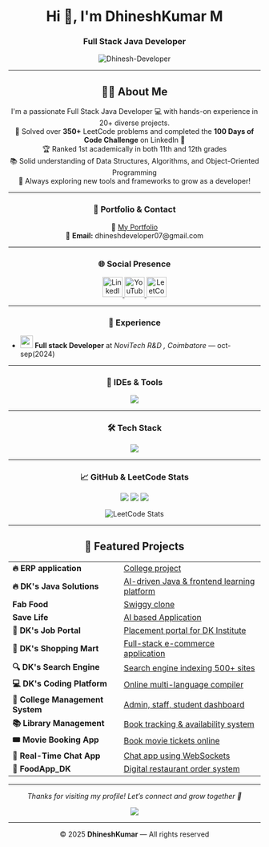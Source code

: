 <h1 align="center">Hi 👋, I'm DhineshKumar M</h1>
<h3 align="center">Full Stack Java Developer</h3>

<p align="center">
  <img src="https://komarev.com/ghpvc/?username=Dhinesh-Developer&label=Profile%20views&color=0e75b6&style=flat" alt="Dhinesh-Developer" />
</p>

---

<h2 align="center">👨‍💻 About Me</h2>
<p align="center">
  I'm a passionate Full Stack Java Developer 💻 with hands-on experience in 20+ diverse projects.<br>
  🚀 Solved over <strong>350+</strong> LeetCode problems and completed the <strong>100 Days of Code Challenge</strong> on LinkedIn 🎯<br>
  🏆 Ranked 1st academically in both 11th and 12th grades<br>
  📚 Solid understanding of Data Structures, Algorithms, and Object-Oriented Programming<br>
  🌱 Always exploring new tools and frameworks to grow as a developer!
</p>

---

<h3 align="center">📌 Portfolio & Contact</h3>
<p align="center">
  📂 <a href="https://dhinesh3369.neocities.org/DK/portfolio/dk" target="_blank">My Portfolio</a><br>
  📧 <strong>Email:</strong> dhineshdeveloper07@gmail.com
</p>


---

<h3 align="center">🌐 Social Presence</h3>
<p align="center">
  <a href="https://www.linkedin.com/in/dhineshkumar-m-b75b1a283" target="_blank">
    <img src="https://cdn.jsdelivr.net/gh/devicons/devicon/icons/linkedin/linkedin-original.svg" height="40" alt="LinkedIn" />
  </a>
  <a href="https://youtube.com/@dhineshdeveloper07" target="_blank">
    <img src="https://img.icons8.com/color/48/000000/youtube-play.png" height="40" alt="YouTube" />
  </a>
  <a href="https://leetcode.com/dhineshdeveloper_07" target="_blank">
    <img src="https://upload.wikimedia.org/wikipedia/commons/1/19/LeetCode_logo_black.png" height="40" alt="LeetCode" />
  </a>
</p>

---

<h3 align="center">💼 Experience</h3>
<ul>

  <li>
    <img src="[https://user-images.githubusercontent.com/124845812/265539548-e9ce10e5-eef7-4c33-8273-415316c45683.png](https://images.app.goo.gl/WawdfseVZnVQUXMx7)" width="25" />
    <strong>Full stack Developer</strong> at <em> NoviTech R&D , Coimbatore</em> — oct-sep(2024)
  </li>
</ul>

---

<h3 align="center">🧠 IDEs & Tools</h3>
<p align="center">
  <img src="https://skillicons.dev/icons?i=eclipse,idea,vscode,mysql,docker" />
</p>


---

<h3 align="center">🛠 Tech Stack</h3>
<p align="center">
  <img src="https://skillicons.dev/icons?i=java,spring,hibernate,javascript,react,html,css,bootstrap,mysql,git,docker,swagger,postman,aws" />
</p>

---

<h3 align="center">📈 GitHub & LeetCode Stats</h3>
<p align="center">
  <img src="https://github-readme-stats.vercel.app/api?username=Dhinesh-Developer&show_icons=true&theme=tokyonight" />
  <img src="https://github-readme-streak-stats.herokuapp.com?user=Dhinesh-Developer&theme=tokyonight&hide_border=false" />
  <img src="https://github-readme-stats.vercel.app/api/top-langs/?username=Dhinesh-Developer&layout=compact&theme=tokyonight" />
</p>
<p align="center">
  <img src="https://leetcard.jacoblin.cool/dhineshdeveloper_07?theme=dark&font=Karma&ext=contest" alt="LeetCode Stats" />
</p>

---

<h2 align="center">🚀 Featured Projects</h2>
<table align="center">
   <tr><td><strong>🔥 ERP application </strong></td><td><a href="#">College project</a></td></tr>
  <tr><td><strong>🔥 DK's Java Solutions</strong></td><td><a href="https://youtu.be/Drr9xaAgru8?si=RkZP8dbXJAIsZGuK">AI-driven Java & frontend learning platform</a></td></tr>
   <tr><td><strong>Fab Food</strong></td><td><a href="https://youtu.be/barE-6OOtso?si=gAB6firIiFBlYRt6">Swiggy clone</a></td></tr>
    <tr><td><strong>Save Life</strong></td><td><a href="https://youtu.be/HuXWSw10hcI?si=Uf8V1mNGYGHrQVov">AI based Application</a></td></tr>
  <tr><td><strong>💼 DK's Job Portal</strong></td><td><a href="https://youtu.be/h4Xdw9kJx5I?si=aX-xAjdKX_OneRUl">Placement portal for DK Institute</a></td></tr>
  <tr><td><strong>🛒 DK's Shopping Mart</strong></td><td><a href="https://youtu.be/mxIsUyh_IZo?si=c0k5xHkkRD1UgF-Z">Full-stack e-commerce application</a></td></tr>
  <tr><td><strong>🔍 DK's Search Engine</strong></td><td><a href="https://youtu.be/nd5BVeHq1Qg?si=R0BqE5gglNK65T6W">Search engine indexing 500+ sites</a></td></tr>
  <tr><td><strong>💻 DK's Coding Platform</strong></td><td><a href="https://youtu.be/vpLkG5J8oQo?si=z960myWmr3ffaqh1">Online multi-language compiler</a></td></tr>
  <tr><td><strong>🏫 College Management System</strong></td><td><a href="https://youtu.be/5IChLrZge58?si=m-cMNYIJi-njbHRr">Admin, staff, student dashboard</a></td></tr>
  <tr><td><strong>📚 Library Management</strong></td><td><a href="https://youtu.be/b26T8JFV5Cw?si=OcbHYBsAsizxvR9t">Book tracking & availability system</a></td></tr>
  <tr><td><strong>🎟 Movie Booking App</strong></td><td><a href="https://youtu.be/Ez6Cm533KPc?si=QaG8MtJLRKXmcilX">Book movie tickets online</a></td></tr>

  <tr><td><strong>💬 Real-Time Chat App</strong></td><td><a href="https://youtu.be/CdfYt9P8lVs?si=unGm3bEDOzkTahql">Chat app using WebSockets</a></td></tr>
  <tr><td><strong>🍔 FoodApp_DK</strong></td><td><a href="https://youtu.be/3KM3AmAcO84?si=9KkmvlsWtSNYiUB1">Digital restaurant order system</a></td></tr>
 
</table>

---

<p align="center">
  <i>Thanks for visiting my profile! Let’s connect and grow together 🚀</i>
</p>

<p align="center">
  <img src="https://readme-typing-svg.demolab.com?font=Fira+Code&weight=500&pause=1000&center=true&width=435&lines=Full+Stack+Java+Developer;Spring+Boot+Expert;React+Frontend+Developer;DSA+%7C+Problem+Solver" />
</p>

---

<p align="center">
  © 2025 <strong>DhineshKumar</strong> — All rights reserved
</p>
